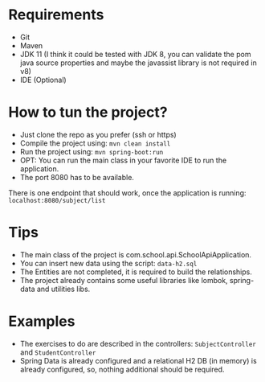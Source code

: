 # Requirements

- Git
- Maven
- JDK 11 (I think it could be tested with JDK 8, you can validate the pom java source properties and maybe the javassist library is not required in v8)
- IDE (Optional)

# How to tun the project?

- Just clone the repo as you prefer (ssh or https) 
- Compile the project using: `mvn clean install`
- Run the project using: `mvn spring-boot:run`
- OPT: You can run the main class in your favorite IDE to run the application.
- The port 8080 has to be available.

There is one endpoint that should work, once the application is running:
`localhost:8080/subject/list`

# Tips

- The main class of the project is com.school.api.SchoolApiApplication.
- You can insert new data using the script: `data-h2.sql`
- The Entities are not completed, it is required to build the relationships.
- The project already contains some useful libraries like lombok, spring-data and utilities libs.

# Examples
- The exercises to do are described in the controllers: `SubjectController` and `StudentController`
- Spring Data is already configured and a relational H2 DB (in memory) is already configured, so, nothing additional should be required.
